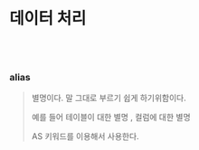 # 데이터 처리 

<br>
<br>

### alias

> 별명이다. 말 그대로 부르기 쉽게 하기위함이다.
> 
> 예를 들어 테이블이 대한 별명 , 컬럼에 대한 별명 
>
> AS 키워드를 이용해서 사용한다.
